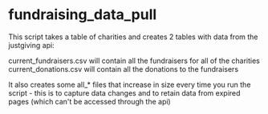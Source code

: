 # fundraising_data_pull

This script takes a table of charities and creates 2 tables with data from the justgiving api:

current_fundraisers.csv will contain all the fundraisers for all of the charities
current_donations.csv will contain all the donations to the fundraisers

It also creates some all_* files that increase in size every time you run the script - this is to capture data changes and to retain data from expired pages (which can't be accessed through the api)